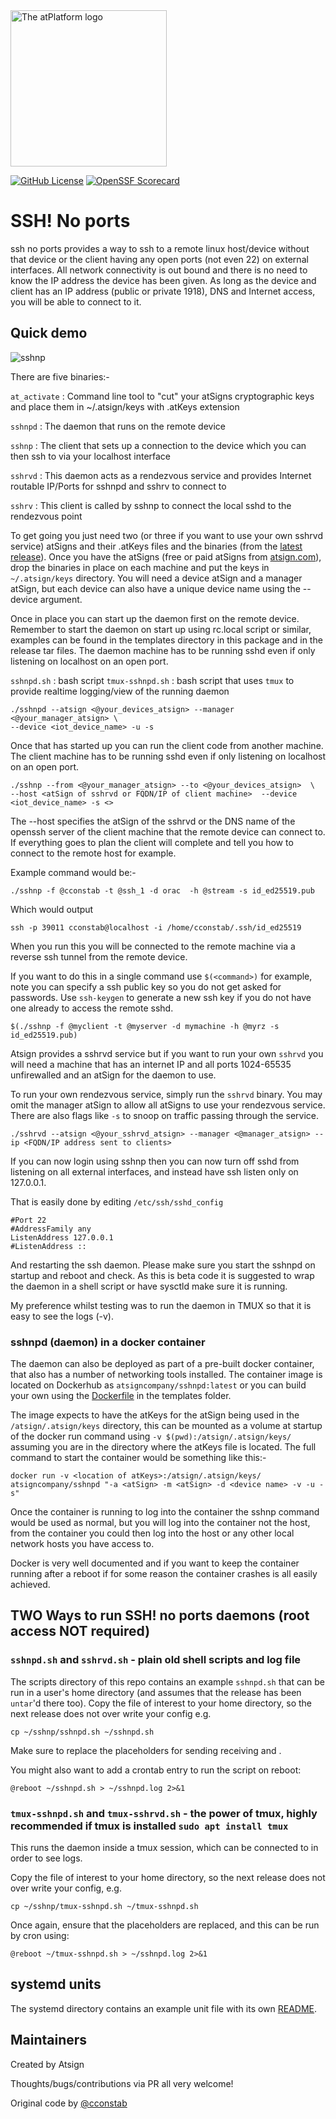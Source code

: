 <img width=250px src="https://atsign.dev/assets/img/atPlatform_logo_gray.svg?sanitize=true" alt="The atPlatform logo">

[![GitHub License](https://img.shields.io/badge/license-BSD3-blue.svg)](./LICENSE)
[![OpenSSF Scorecard](https://api.securityscorecards.dev/projects/github.com/atsign-foundation/sshnoports/badge)](https://api.securityscorecards.dev/projects/github.com/atsign-foundation/sshnoports)

# SSH! No ports

ssh no ports provides a way to ssh to a remote linux host/device without that
device or the client having any open ports (not even 22) on external interfaces. All
network connectivity is out bound and there is no need to know the IP
address the device has been given. As long as the device and client has an IP address (public or private 1918),
DNS and Internet access, you will be able to connect to it.

## Quick demo
![sshnp](https://github.com/atsign-foundation/sshnoports/assets/6131216/4ff005f1-230e-4621-9b33-f834caa9a1d1)


There are five binaries:-

`at_activate`  : Command line tool to "cut" your atSigns cryptographic keys and place them in ~/.atsign/keys with .atKeys extension

`sshnpd` : The daemon that runs on the remote device

`sshnp`  : The client that sets up a connection to the device which you
can then ssh to via your localhost interface

`sshrvd` : This daemon acts as a rendezvous service and provides Internet routable IP/Ports for sshnpd and sshrv to connect to

`sshrv`  : This client is called by sshnp to connect the local sshd to the rendezvous point

To get going you just need two (or three if you want to use your own sshrvd service) atSigns and their .atKeys files and the
binaries (from the 
[latest release](https://github.com/atsign-foundation/sshnoports/releases)).
Once you have the atSigns (free or paid atSigns from [atsign.com](https://atsign.com)), drop the binaries in place
on each machine and put the keys in `~/.atsign/keys` directory. You will need
a device atSign and a manager atSign, but each device can also have a unique
device name using the --device argument.

Once in place you can start up the daemon first on the remote device.
Remember to start the daemon on start up using rc.local script or similar, examples can be found in the templates directory in this package and in the release tar files.
The daemon machine has to be running sshd even if only listening on localhost on an open port.

`sshnpd.sh` : bash script
`tmux-sshnpd.sh` : bash script that uses `tmux` to provide realtime logging/view of the running daemon

```
./sshnpd --atsign <@your_devices_atsign> --manager <@your_manager_atsign> \
--device <iot_device_name> -u -s
```

Once that has started up you can run the client code from another machine. The client machine has to be running sshd even if only listening on localhost on an open port.

```
./sshnp --from <@your_manager_atsign> --to <@your_devices_atsign>  \
--host <atSign of sshrvd or FQDN/IP of client machine>  --device <iot_device_name> -s <>
```

The --host specifies the atSign of the sshrvd or the DNS name of the openssh server of the client machine that the remote device can connect to. If everything goes to plan the client
will complete and tell you how to connect to the remote host for example.

Example command would be:-
```
./sshnp -f @cconstab -t @ssh_1 -d orac  -h @stream -s id_ed25519.pub
```
Which would output 
```
ssh -p 39011 cconstab@localhost -i /home/cconstab/.ssh/id_ed25519
```

When you run this you will be connected to the remote machine via a reverse
ssh tunnel from the remote device. 

If you want to do this in a single command use `$(<command>)` for example, note you can specify a ssh public key so you do not get asked for passwords. Use `ssh-keygen` to generate a new ssh key if you do not have one already to access the remote sshd.

```
$(./sshnp -f @myclient -t @myserver -d mymachine -h @myrz -s id_ed25519.pub)
```

Atsign provides a sshrvd service but if you want to run your own `sshrvd` you will need a machine that has an internet IP and all ports 1024-65535 unfirewalled and an atSign for the daemon to use.

To run your own rendezvous service, simply run the `sshrvd` binary.  You may omit the manager atSign to allow all atSigns to use your rendezvous service. There are also flags like `-s` to snoop on traffic passing through the service. 
```
./sshrvd --atsign <@your_sshrvd_atsign> --manager <@manager_atsign> --ip <FQDN/IP address sent to clients>  
```

If you can now login using sshnp then you can now turn off sshd from listening on all external interfaces, and instead have ssh listen only on 127.0.0.1.

That is easily done by editing `/etc/ssh/sshd_config`  

```
#Port 22
#AddressFamily any
ListenAddress 127.0.0.1
#ListenAddress ::
```

And restarting the ssh daemon. Please make sure you start the sshnpd on
startup and reboot and check. As this is beta code it is suggested to
wrap the daemon in a shell script or have sysctld make sure it is running. 

My preference whilst testing was to run the daemon in TMUX so that it is easy
to see the logs (-v).


### sshnpd (daemon) in a docker container

The daemon can also be deployed as part of a pre-built docker container,
that also has a number of networking tools installed. The container image
is located on Dockerhub as `atsigncompany/sshnpd:latest` or you can build
your own using the [Dockerfile](templates/docker/Dockerfile) in the templates folder.

The image expects to have the atKeys for the atSign being used in the
`/atsign/.atsign/keys` directory, this can be mounted as a volume at startup
of the docker run command using `-v $(pwd):/atsign/.atsign/keys/` assuming
you are in the directory where the atKeys file is located. The full command
to start the container would be something like this:-

```
docker run -v <location of atKeys>:/atsign/.atsign/keys/ atsigncompany/sshnpd "-a <atSign> -m <atSign> -d <device name> -v -u -s"
```

Once the container is running to log into the container the sshnp command
would be used as normal, but you will log into the container not the host,
from the container you could then log into the host or any other local
network hosts you have access to.

Docker is very well documented and if you want to keep the container running
after a reboot if for some reason the container crashes is all easily achieved.


## TWO Ways to run SSH! no ports daemons (root access NOT required)

### `sshnpd.sh` and `sshrvd.sh` - plain old shell scripts and log file

The scripts directory of this repo contains an example `sshnpd.sh` that can
be run in a user's home directory (and assumes that the release has been
`untar`'d there too). 
Copy the file of interest to your home directory, so the next release does not over write your config e.g.

`cp ~/sshnp/sshnpd.sh ~/sshnpd.sh`

Make sure to replace the placeholders for sending <atSign> receiving <atSign>
and <devicename>.

You might also want to add a crontab entry to run the script on reboot:

```
@reboot ~/sshnpd.sh > ~/sshnpd.log 2>&1
```

### `tmux-sshnpd.sh` and `tmux-sshrvd.sh` - the power of tmux, highly recommended if tmux is installed `sudo apt install tmux`

This runs the daemon inside a tmux session, which can be connected to in order
to see logs.

Copy the file of interest to your home directory, so the next release does not over write your config, e.g.

`cp ~/sshnp/tmux-sshnpd.sh ~/tmux-sshnpd.sh`

Once again, ensure that the placeholders are replaced, and this can be run
by cron using:

```
@reboot ~/tmux-sshnpd.sh > ~/sshnpd.log 2>&1
```

## systemd units

The systemd directory contains an example unit file with its own
[README](systemd/README.md).

## Maintainers

Created by Atsign 

Thoughts/bugs/contributions via PR all very welcome!


Original code by [@cconstab](https://github.com/cconstab)

